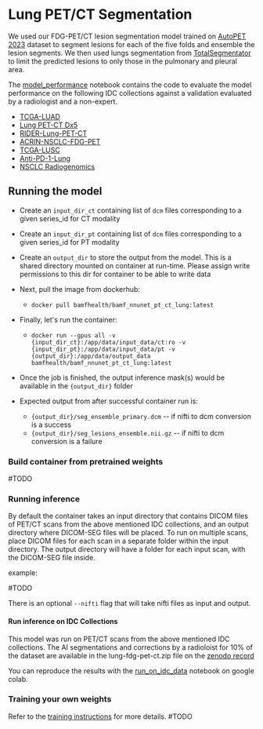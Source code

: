 # Lung PET/CT Segmentation

We used our FDG-PET/CT lesion segmentation model trained on [AutoPET 2023](https://autopet.grand-challenge.org/) dataset to segment lesions for each of the five folds and ensemble the lesion segments. We then used lungs segmentation from [TotalSegmentator](https://github.com/wasserth/TotalSegmentator) to limit the predicted lesions to only those in the pulmonary and pleural area.

The [model_performance](model_performance.ipynb) notebook contains the code to evaluate the model performance on the following IDC collections against a validation evaluated by a radiologist and a non-expert.

- [TCGA-LUAD](https://wiki.cancerimagingarchive.net/pages/viewpage.action?pageId=6881474)
- [Lung PET-CT Dx5](https://wiki.cancerimagingarchive.net/pages/viewpage.action?pageId=70224216)
- [RIDER-Lung-PET-CT](https://wiki.cancerimagingarchive.net/display/Public/RIDER+Lung+PET-CT)
- [ACRIN-NSCLC-FDG-PET](https://wiki.cancerimagingarchive.net/pages/viewpage.action?pageId=39879162)
- [TCGA-LUSC](https://wiki.cancerimagingarchive.net/pages/viewpage.action?pageId=16056484)
- [Anti-PD-1-Lung](https://wiki.cancerimagingarchive.net/pages/viewpage.action?pageId=41517500)
- [NSCLC Radiogenomics](https://wiki.cancerimagingarchive.net/display/Public/NSCLC+Radiogenomics)

## Running the model

- Create an `input_dir_ct` containing list of `dcm` files corresponding to a given series_id for CT modality
- Create an `input_dir_pt` containing list of `dcm` files corresponding to a given series_id for PT modality
- Create an `output_dir` to store the output from the model. This is a shared directory mounted on container at run-time. Please assign write permissions to this dir for container to be able to write data
- Next, pull the image from dockerhub:

  - `docker pull bamfhealth/bamf_nnunet_pt_ct_lung:latest`

- Finally, let's run the container:
  - `docker run --gpus all -v {input_dir_ct}:/app/data/input_data/ct:ro -v {input_dir_pt}:/app/data/input_data/pt -v {output_dir}:/app/data/output_data bamfhealth/bamf_nnunet_pt_ct_lung:latest`
- Once the job is finished, the output inference mask(s) would be available in the `{output_dir}` folder

- Expected output from after successful container run is:
  - `{output_dir}/seg_ensemble_primary.dcm` -- if nifti to dcm conversion is a success
  - `{output_dir}/seg_lesions_ensemble.nii.gz` -- if nifti to dcm conversion is a failure

### Build container from pretrained weights

#TODO

### Running inference

By default the container takes an input directory that contains DICOM files of PET/CT scans from the above mentioned IDC collections, and an output directory where DICOM-SEG files will be placed. To run on multiple scans, place DICOM files for each scan in a separate folder within the input directory. The output directory will have a folder for each input scan, with the DICOM-SEG file inside.

example:

#TODO

There is an optional `--nifti` flag that will take nifti files as input and output.

#### Run inference on IDC Collections

This model was run on PET/CT scans from the above mentioned IDC collections. The AI segmentations and corrections by a radioloist for 10% of the dataset are available in the lung-fdg-pet-ct.zip file on the [zenodo record](https://zenodo.org/record/8352041)

You can reproduce the results with the [run_on_idc_data](run_on_idc_data.ipynb) notebook on google colab.

### Training your own weights

Refer to the [training instructions](training.md) for more details. #TODO
